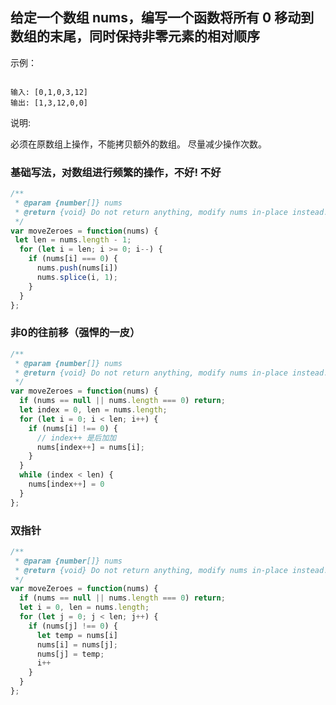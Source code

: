 <!--
 * @Author: shengCW
 * @Email: 2367896538@qq.com
 * @Date: 2021-08-10 11:26:28
 * @LastEditors: shengCW
 * @LastEmail: 2367896538@qq.com
 * @LastEditTime: 2021-08-12 10:51:27
 * @Description: file content
-->

## 给定一个数组 nums，编写一个函数将所有 0 移动到数组的末尾，同时保持非零元素的相对顺序

示例：

```shell

输入: [0,1,0,3,12]
输出: [1,3,12,0,0]

```

说明:

必须在原数组上操作，不能拷贝额外的数组。
尽量减少操作次数。

### 基础写法，对数组进行频繁的操作，不好! 不好

```js
/**
 * @param {number[]} nums
 * @return {void} Do not return anything, modify nums in-place instead.
 */
var moveZeroes = function(nums) {
 let len = nums.length - 1;
  for (let i = len; i >= 0; i--) {
    if (nums[i] === 0) {
      nums.push(nums[i])
      nums.splice(i, 1);
    }
  }
};
```

### 非0的往前移（强悍的一皮）

```js
/**
 * @param {number[]} nums
 * @return {void} Do not return anything, modify nums in-place instead.
 */
var moveZeroes = function(nums) {
  if (nums == null || nums.length === 0) return;
  let index = 0, len = nums.length;
  for (let i = 0; i < len; i++) {
    if (nums[i] !== 0) {
      // index++ 是后加加
      nums[index++] = nums[i];
    }
  }
  while (index < len) {
    nums[index++] = 0
  }
};
```

### 双指针

```js
/**
 * @param {number[]} nums
 * @return {void} Do not return anything, modify nums in-place instead.
 */
var moveZeroes = function(nums) {
  if (nums == null || nums.length === 0) return;
  let i = 0, len = nums.length;
  for (let j = 0; j < len; j++) {
    if (nums[j] !== 0) {
      let temp = nums[i]
      nums[i] = nums[j];
      nums[j] = temp;
      i++
    }
  }
};
```
